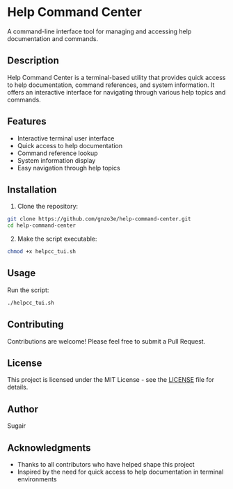 # Help Command Center

A command-line interface tool for managing and accessing help documentation and commands.

## Description

Help Command Center is a terminal-based utility that provides quick access to help documentation, command references, and system information. It offers an interactive interface for navigating through various help topics and commands.

## Features

- Interactive terminal user interface
- Quick access to help documentation
- Command reference lookup
- System information display
- Easy navigation through help topics

## Installation

1. Clone the repository:
```bash
git clone https://github.com/gnzo3e/help-command-center.git
cd help-command-center
```

2. Make the script executable:
```bash
chmod +x helpcc_tui.sh
```

## Usage

Run the script:
```bash
./helpcc_tui.sh
```

## Contributing

Contributions are welcome! Please feel free to submit a Pull Request.

## License

This project is licensed under the MIT License - see the [LICENSE](LICENSE) file for details.

## Author

Sugair

## Acknowledgments

- Thanks to all contributors who have helped shape this project
- Inspired by the need for quick access to help documentation in terminal environments 